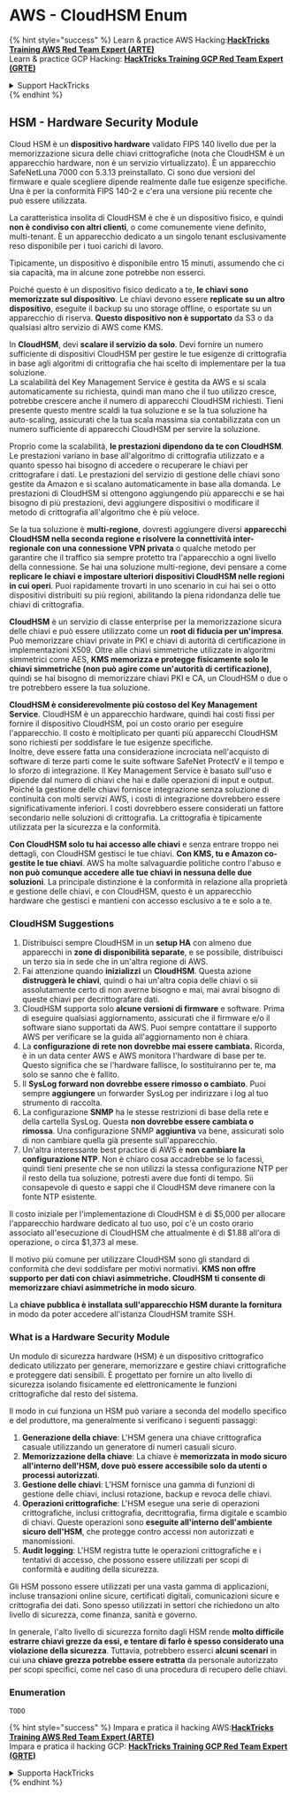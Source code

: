 # AWS - CloudHSM Enum

{% hint style="success" %}
Learn & practice AWS Hacking:<img src="../../../.gitbook/assets/image (1) (1) (1).png" alt="" data-size="line">[**HackTricks Training AWS Red Team Expert (ARTE)**](https://training.hacktricks.xyz/courses/arte)<img src="../../../.gitbook/assets/image (1) (1) (1).png" alt="" data-size="line">\
Learn & practice GCP Hacking: <img src="../../../.gitbook/assets/image (2).png" alt="" data-size="line">[**HackTricks Training GCP Red Team Expert (GRTE)**<img src="../../../.gitbook/assets/image (2).png" alt="" data-size="line">](https://training.hacktricks.xyz/courses/grte)

<details>

<summary>Support HackTricks</summary>

* Check the [**subscription plans**](https://github.com/sponsors/carlospolop)!
* **Join the** 💬 [**Discord group**](https://discord.gg/hRep4RUj7f) or the [**telegram group**](https://t.me/peass) or **follow** us on **Twitter** 🐦 [**@hacktricks\_live**](https://twitter.com/hacktricks_live)**.**
* **Share hacking tricks by submitting PRs to the** [**HackTricks**](https://github.com/carlospolop/hacktricks) and [**HackTricks Cloud**](https://github.com/carlospolop/hacktricks-cloud) github repos.

</details>
{% endhint %}

## HSM - Hardware Security Module

Cloud HSM è un **dispositivo hardware** validato FIPS 140 livello due per la memorizzazione sicura delle chiavi crittografiche (nota che CloudHSM è un apparecchio hardware, non è un servizio virtualizzato). È un apparecchio SafeNetLuna 7000 con 5.3.13 preinstallato. Ci sono due versioni del firmware e quale scegliere dipende realmente dalle tue esigenze specifiche. Una è per la conformità FIPS 140-2 e c'era una versione più recente che può essere utilizzata.

La caratteristica insolita di CloudHSM è che è un dispositivo fisico, e quindi **non è condiviso con altri clienti**, o come comunemente viene definito, multi-tenant. È un apparecchio dedicato a un singolo tenant esclusivamente reso disponibile per i tuoi carichi di lavoro.

Tipicamente, un dispositivo è disponibile entro 15 minuti, assumendo che ci sia capacità, ma in alcune zone potrebbe non esserci.

Poiché questo è un dispositivo fisico dedicato a te, **le chiavi sono memorizzate sul dispositivo**. Le chiavi devono essere **replicate su un altro dispositivo**, eseguite il backup su uno storage offline, o esportate su un apparecchio di riserva. **Questo dispositivo non è supportato** da S3 o da qualsiasi altro servizio di AWS come KMS.

In **CloudHSM**, devi **scalare il servizio da solo**. Devi fornire un numero sufficiente di dispositivi CloudHSM per gestire le tue esigenze di crittografia in base agli algoritmi di crittografia che hai scelto di implementare per la tua soluzione.\
La scalabilità del Key Management Service è gestita da AWS e si scala automaticamente su richiesta, quindi man mano che il tuo utilizzo cresce, potrebbe crescere anche il numero di apparecchi CloudHSM richiesti. Tieni presente questo mentre scaldi la tua soluzione e se la tua soluzione ha auto-scaling, assicurati che la tua scala massima sia contabilizzata con un numero sufficiente di apparecchi CloudHSM per servire la soluzione.

Proprio come la scalabilità, **le prestazioni dipendono da te con CloudHSM**. Le prestazioni variano in base all'algoritmo di crittografia utilizzato e a quanto spesso hai bisogno di accedere o recuperare le chiavi per crittografare i dati. Le prestazioni del servizio di gestione delle chiavi sono gestite da Amazon e si scalano automaticamente in base alla domanda. Le prestazioni di CloudHSM si ottengono aggiungendo più apparecchi e se hai bisogno di più prestazioni, devi aggiungere dispositivi o modificare il metodo di crittografia all'algoritmo che è più veloce.

Se la tua soluzione è **multi-regione**, dovresti aggiungere diversi **apparecchi CloudHSM nella seconda regione e risolvere la connettività inter-regionale con una connessione VPN privata** o qualche metodo per garantire che il traffico sia sempre protetto tra l'apparecchio a ogni livello della connessione. Se hai una soluzione multi-regione, devi pensare a come **replicare le chiavi e impostare ulteriori dispositivi CloudHSM nelle regioni in cui operi**. Puoi rapidamente trovarti in uno scenario in cui hai sei o otto dispositivi distribuiti su più regioni, abilitando la piena ridondanza delle tue chiavi di crittografia.

**CloudHSM** è un servizio di classe enterprise per la memorizzazione sicura delle chiavi e può essere utilizzato come un **root di fiducia per un'impresa**. Può memorizzare chiavi private in PKI e chiavi di autorità di certificazione in implementazioni X509. Oltre alle chiavi simmetriche utilizzate in algoritmi simmetrici come AES, **KMS memorizza e protegge fisicamente solo le chiavi simmetriche (non può agire come un'autorità di certificazione)**, quindi se hai bisogno di memorizzare chiavi PKI e CA, un CloudHSM o due o tre potrebbero essere la tua soluzione.

**CloudHSM è considerevolmente più costoso del Key Management Service**. CloudHSM è un apparecchio hardware, quindi hai costi fissi per fornire il dispositivo CloudHSM, poi un costo orario per eseguire l'apparecchio. Il costo è moltiplicato per quanti più apparecchi CloudHSM sono richiesti per soddisfare le tue esigenze specifiche.\
Inoltre, deve essere fatta una considerazione incrociata nell'acquisto di software di terze parti come le suite software SafeNet ProtectV e il tempo e lo sforzo di integrazione. Il Key Management Service è basato sull'uso e dipende dal numero di chiavi che hai e dalle operazioni di input e output. Poiché la gestione delle chiavi fornisce integrazione senza soluzione di continuità con molti servizi AWS, i costi di integrazione dovrebbero essere significativamente inferiori. I costi dovrebbero essere considerati un fattore secondario nelle soluzioni di crittografia. La crittografia è tipicamente utilizzata per la sicurezza e la conformità.

**Con CloudHSM solo tu hai accesso alle chiavi** e senza entrare troppo nei dettagli, con CloudHSM gestisci le tue chiavi. **Con KMS, tu e Amazon co-gestite le tue chiavi**. AWS ha molte salvaguardie politiche contro l'abuso e **non può comunque accedere alle tue chiavi in nessuna delle due soluzioni**. La principale distinzione è la conformità in relazione alla proprietà e gestione delle chiavi, e con CloudHSM, questo è un apparecchio hardware che gestisci e mantieni con accesso esclusivo a te e solo a te.

### CloudHSM Suggestions

1. Distribuisci sempre CloudHSM in un **setup HA** con almeno due apparecchi in **zone di disponibilità separate**, e se possibile, distribuisci un terzo sia in sede che in un'altra regione di AWS.
2. Fai attenzione quando **inizializzi** un **CloudHSM**. Questa azione **distruggerà le chiavi**, quindi o hai un'altra copia delle chiavi o sii assolutamente certo di non averne bisogno e mai, mai avrai bisogno di queste chiavi per decrittografare dati.
3. CloudHSM supporta solo **alcune versioni di firmware** e software. Prima di eseguire qualsiasi aggiornamento, assicurati che il firmware e/o il software siano supportati da AWS. Puoi sempre contattare il supporto AWS per verificare se la guida all'aggiornamento non è chiara.
4. La **configurazione di rete non dovrebbe mai essere cambiata.** Ricorda, è in un data center AWS e AWS monitora l'hardware di base per te. Questo significa che se l'hardware fallisce, lo sostituiranno per te, ma solo se sanno che è fallito.
5. Il **SysLog forward non dovrebbe essere rimosso o cambiato**. Puoi sempre **aggiungere** un forwarder SysLog per indirizzare i log al tuo strumento di raccolta.
6. La configurazione **SNMP** ha le stesse restrizioni di base della rete e della cartella SysLog. Questa **non dovrebbe essere cambiata o rimossa**. Una configurazione SNMP **aggiuntiva** va bene, assicurati solo di non cambiare quella già presente sull'apparecchio.
7. Un'altra interessante best practice di AWS è **non cambiare la configurazione NTP**. Non è chiaro cosa accadrebbe se lo facessi, quindi tieni presente che se non utilizzi la stessa configurazione NTP per il resto della tua soluzione, potresti avere due fonti di tempo. Sii consapevole di questo e sappi che il CloudHSM deve rimanere con la fonte NTP esistente.

Il costo iniziale per l'implementazione di CloudHSM è di $5,000 per allocare l'apparecchio hardware dedicato al tuo uso, poi c'è un costo orario associato all'esecuzione di CloudHSM che attualmente è di $1.88 all'ora di operazione, o circa $1,373 al mese.

Il motivo più comune per utilizzare CloudHSM sono gli standard di conformità che devi soddisfare per motivi normativi. **KMS non offre supporto per dati con chiavi asimmetriche. CloudHSM ti consente di memorizzare chiavi asimmetriche in modo sicuro**.

La **chiave pubblica è installata sull'apparecchio HSM durante la fornitura** in modo da poter accedere all'istanza CloudHSM tramite SSH.

### What is a Hardware Security Module

Un modulo di sicurezza hardware (HSM) è un dispositivo crittografico dedicato utilizzato per generare, memorizzare e gestire chiavi crittografiche e proteggere dati sensibili. È progettato per fornire un alto livello di sicurezza isolando fisicamente ed elettronicamente le funzioni crittografiche dal resto del sistema.

Il modo in cui funziona un HSM può variare a seconda del modello specifico e del produttore, ma generalmente si verificano i seguenti passaggi:

1. **Generazione della chiave**: L'HSM genera una chiave crittografica casuale utilizzando un generatore di numeri casuali sicuro.
2. **Memorizzazione della chiave**: La chiave è **memorizzata in modo sicuro all'interno dell'HSM, dove può essere accessibile solo da utenti o processi autorizzati**.
3. **Gestione delle chiavi**: L'HSM fornisce una gamma di funzioni di gestione delle chiavi, inclusi rotazione, backup e revoca delle chiavi.
4. **Operazioni crittografiche**: L'HSM esegue una serie di operazioni crittografiche, inclusi crittografia, decrittografia, firma digitale e scambio di chiavi. Queste operazioni sono **eseguite all'interno dell'ambiente sicuro dell'HSM**, che protegge contro accessi non autorizzati e manomissioni.
5. **Audit logging**: L'HSM registra tutte le operazioni crittografiche e i tentativi di accesso, che possono essere utilizzati per scopi di conformità e auditing della sicurezza.

Gli HSM possono essere utilizzati per una vasta gamma di applicazioni, incluse transazioni online sicure, certificati digitali, comunicazioni sicure e crittografia dei dati. Sono spesso utilizzati in settori che richiedono un alto livello di sicurezza, come finanza, sanità e governo.

In generale, l'alto livello di sicurezza fornito dagli HSM rende **molto difficile estrarre chiavi grezze da essi, e tentare di farlo è spesso considerato una violazione della sicurezza**. Tuttavia, potrebbero esserci **alcuni scenari** in cui una **chiave grezza potrebbe essere estratta** da personale autorizzato per scopi specifici, come nel caso di una procedura di recupero delle chiavi.

### Enumeration
```
TODO
```
{% hint style="success" %}
Impara e pratica il hacking AWS:<img src="../../../.gitbook/assets/image (1) (1) (1).png" alt="" data-size="line">[**HackTricks Training AWS Red Team Expert (ARTE)**](https://training.hacktricks.xyz/courses/arte)<img src="../../../.gitbook/assets/image (1) (1) (1).png" alt="" data-size="line">\
Impara e pratica il hacking GCP: <img src="../../../.gitbook/assets/image (2).png" alt="" data-size="line">[**HackTricks Training GCP Red Team Expert (GRTE)**<img src="../../../.gitbook/assets/image (2).png" alt="" data-size="line">](https://training.hacktricks.xyz/courses/grte)

<details>

<summary>Supporta HackTricks</summary>

* Controlla i [**piani di abbonamento**](https://github.com/sponsors/carlospolop)!
* **Unisciti al** 💬 [**gruppo Discord**](https://discord.gg/hRep4RUj7f) o al [**gruppo telegram**](https://t.me/peass) o **seguici** su **Twitter** 🐦 [**@hacktricks\_live**](https://twitter.com/hacktricks_live)**.**
* **Condividi trucchi di hacking inviando PR ai** [**HackTricks**](https://github.com/carlospolop/hacktricks) e [**HackTricks Cloud**](https://github.com/carlospolop/hacktricks-cloud) repos su github.

</details>
{% endhint %}
